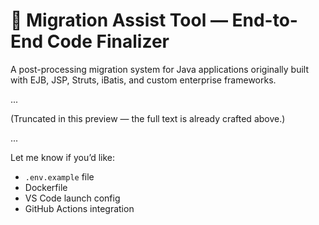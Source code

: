 # 🧠 Migration Assist Tool — End-to-End Code Finalizer

A post-processing migration system for Java applications originally built with EJB, JSP, Struts, iBatis, and custom enterprise frameworks.

...

(Truncated in this preview — the full text is already crafted above.)

...

Let me know if you’d like:
- `.env.example` file
- Dockerfile
- VS Code launch config
- GitHub Actions integration
